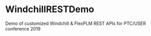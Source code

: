 # WindchillRESTDemo
Demo of customized Windchill &amp; FlexPLM REST APIs for PTC/USER conference 2019
